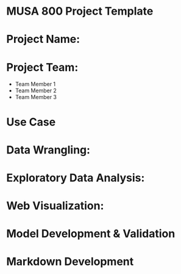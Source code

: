 # MUSA 800 Project Template

# Project Name:


# Project Team:

* Team Member 1
* Team Member 2
* Team Member 3

# Use Case

# Data Wrangling:

# Exploratory Data Analysis:

# Web Visualization:

# Model Development & Validation

# Markdown Development